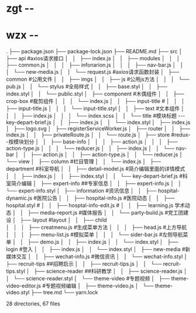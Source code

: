 # zgt -- #
# wzx -- ##
.
├── package.json
├── package-lock.json
├── README.md
├── src
│   ├── api                                      #axios请求接口
│   │   ├── index.js
│   │   ├── modules
│   │   │   ├── common.js
│   │   │   ├── infonarion.js
│   │   │   ├── nav-bar.js
│   │   │   └── new-media.js
│   │   └── request.js                            #axios请求函数封装
│   ├── common                                    #公用文件
│   │   ├── imgs
│   │   ├── js                                    #公用js方法
│   │   │   └── pub.js
│   │   └── stylus                                #全局样式
│   │       ├── base.styl
│   │       ├── index.styl
│   │       └── public.styl
│   ├── component                                  #木偶组件
│   │   ├── crop-box                               #裁剪组件
│   │   │   └── index.js
│   │   ├── input-title                            #
│   │   │   ├── input-title.js
│   │   │   └── input-title.styl
│   │   ├── text                                   #文本组件
│   │   │   ├── index.js
│   │   │   └── index.scss
│   │   └── title                                  #模块标题 --- key-depart-brief.js
│   │       ├── index.js
│   │       └── index.styl
│   ├── index.js
│   ├── logo.svg
│   ├── registerServiceWorker.js
│   ├── router
│   │   ├── index.js
│   │   ├── privateRoute.js
│   │   └── route.js
│   ├── store                                       #redux--按模块划分
│   │   ├── base-info
│   │   │   ├── action.js
│   │   │   ├── action-type.js
│   │   │   └── reducer.js
│   │   ├── index.js
│   │   └── nav-bar
│   │       ├── action.js
│   │       ├── action-type.js
│   │       └── reducer.js
│   └── view
│       ├── column                                 #栏目管理
│       │   └── index.js
│       ├── department                             #科室导航
│       │   ├── detail-model.js                    #简介编辑里面的详情模式
│       │   ├── index.js
│       │   ├── index.styl
│       │   └── key-depart-brief.js                #科室简介编辑
│       ├── expert-info                            ##专家信息
│       │   ├── expert-info.js
│       │   └── expert-info.styl
│       ├── information                            #资讯信息
│       │   ├── hospital-dynamic.js                #医院公告
│       │   ├── hospital-info.js                   #医院动态
│       │   ├── hospital.styl                      #
│       │   ├── hosptal-info-edit.js               #
│       │   ├── learning.js                        学术动态
│       │   ├── media-report.js                    #媒体报告
│       │   └── party-build.js                     #党工团建设
│       ├── layout                                 #layout
│       │   ├── child                              
│       │   │   ├── creatmenu.js                   #生成菜单方法
│       │   │   ├── head.js                        #上方导航
│       │   │   ├── menu-list.js                   #模拟菜单
│       │   │   └── sider-bar.js                   #左侧导航菜单
│       │   ├── demo.js
│       │   ├── index.js
│       │   └── index.styl
│       ├── login                                   #登入
│       │   ├── index.js
│       │   └── index.styl
│       ├── new-media                               #新媒体交互
│       │   ├── wechat-info.js                      #微信资讯
│       │   └── wechat-info.styl
│       ├── recruit-tips                            ##招聘启示
│       │   ├── recruit-tips.js
│       │   └── recruit-tips.styl
│       ├── science-reader                          ##科研教学
│       │   ├── science-reader.js
│       │   └── science-reader.styl
│       └── theme-video                             #专题视频
│           ├── theme-video-editor.js               #专题视频编辑
│           ├── theme-video.js
│           └── theme-video.styl
├── tree.md
└── yarn.lock

28 directories, 67 files 
